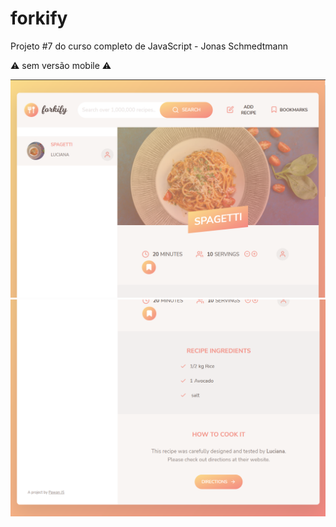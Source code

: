 # forkify

Projeto #7 do curso completo de JavaScript - Jonas Schmedtmann

⚠ sem versão mobile ⚠

![preview](https://github.com/Luciana-Santos/forkify/blob/main/src/img/preview1.png?raw=true)
![preview](https://github.com/Luciana-Santos/forkify/blob/main/src/img/preview2.png?raw=true)
